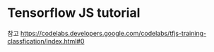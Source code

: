 # Tensorflow JS tutorial

참고 https://codelabs.developers.google.com/codelabs/tfjs-training-classfication/index.html#0